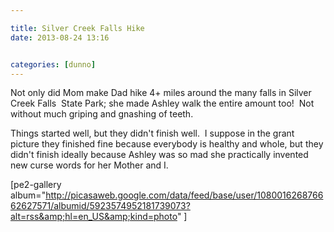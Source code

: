 ```yaml
---

title: Silver Creek Falls Hike
date: 2013-08-24 13:16


categories: [dunno]
---
```

Not only did Mom make Dad hike 4+ miles around the many falls in Silver Creek Falls  State Park; she made Ashley walk the entire amount too!  Not without much griping and gnashing of teeth.

Things started well, but they didn't finish well.  I suppose in the grant picture they finished fine because everybody is healthy and whole, but they didn't finish ideally because Ashley was so mad she practically invented new curse words for her Mother and I.

[pe2-gallery album="http://picasaweb.google.com/data/feed/base/user/108001626876662627571/albumid/5923574952181739073?alt=rss&amp;hl=en_US&amp;kind=photo" ]
